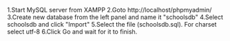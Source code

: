 1.Start MySQL server from XAMPP
2.Goto http://localhost/phpmyadmin/
3.Create new database from the left panel and name it "schoolsdb"
4.Select schoolsdb and click "Import"
5.Select the file (schoolsdb.sql). For charset select utf-8
6.Click Go and wait for it to finish.